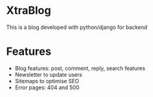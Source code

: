 # XtraBlog
 
This is a blog developed with python/django for backend

# Features
- Blog features: post, comment, reply, search features
- Newsletter to update users
- Sitemaps to optimise SEO
- Error pages: 404 and 500